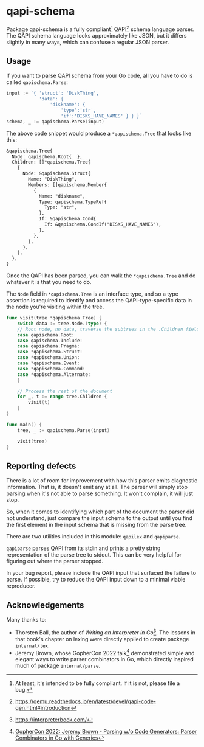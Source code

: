 # qapi-schema

Package qapi-schema is a fully compliant[^1] QAPI[^2] schema language parser.
The QAPI schema language looks approximately like JSON, but it differs
slightly in many ways, which can confuse a regular JSON parser.

## Usage

If you want to parse QAPI schema from your Go code, all you have to do
is called `qapischema.Parse`:

```go
input := `{ 'struct': 'DiskThing',
            'data': {
                'diskname': {
                    'type':'str',
                    'if':'DISKS_HAVE_NAMES' } } }`
schema, _ := qapischema.Parse(input)
```

The above code snippet would produce a `*qapischema.Tree` that looks like this:

```txt
&qapischema.Tree{
  Node: qapischema.Root{  },
  Children: []*qapischema.Tree{
    {
      Node: &qapischema.Struct{
        Name: "DiskThing",
        Members: []qapischema.Member{
          {
            Name: "diskname",
            Type: qapischema.TypeRef{
              Type: "str",
            },
            If: &qapischema.Cond{
              If: &qapischema.CondIf("DISKS_HAVE_NAMES"),
            },
          },
        },
      },
    },
  },
}
```

Once the QAPI has been parsed, you can walk the `*qapischema.Tree` and do
whatever it is that you need to do.

The `Node` field in `*qapischema.Tree` is an interface type, and so a type
assertion is required to identify and access the QAPI-type-specific data
in the node you're visiting within the tree.

```go
func visit(tree *qapischema.Tree) {
	switch data := tree.Node.(type) {
	// Root node, no data, traverse the subtrees in the .Children field.
	case qapischema.Root:
	case qapischema.Include:
	case qapischema.Pragma:
	case *qapischema.Struct:
	case *qapischema.Union:
	case *qapischema.Event:
	case *qapischema.Command:
	case *qapischema.Alternate:
	}

	// Process the rest of the document
	for _, t := range tree.Children {
		visit(t)
	}
}

func main() {
	tree, _ := qapischema.Parse(input)

	visit(tree)
}
```

## Reporting defects

There is a lot of room for improvement with how this parser emits diagnostic
information. That is, it doesn't emit any at all. The parser will simply stop
parsing when it's not able to parse something. It won't complain, it will just
stop.

So, when it comes to identifying which part of the document the parser did not
understand, just compare the input schema to the output until you find the
first element in the input schema that is missing from the parse tree.

There are two utilities included in this module: `qapilex` and `qapiparse`.

`qapiparse` parses QAPI from its stdin and prints a pretty string representation
of the parse tree to stdout. This can be very helpful for figuring out where the
parser stopped.

In your bug report, please include the QAPI input that surfaced the failure to
parse. If possible, try to reduce the QAPI input down to a minimal viable
reproducer.

## Acknowledgements

Many thanks to:

* Thorsten Ball, the author of _Writing an Interpreter in Go_[^3]. The lessons
  in that book's chapter on lexing were directly applied to create package
  `internal/lex`.
* Jeremy Brown, whose GopherCon 2022 talk[^4] demonstrated simple and elegant
  ways to write parser combinators in Go, which directly inspired much of
  package `internal/parse`.

[^1]: At least, it's intended to be fully compliant. If it is not, please
file a bug.

[^2]: https://qemu.readthedocs.io/en/latest/devel/qapi-code-gen.html#introduction

[^3]: https://interpreterbook.com/

[^4]: [GopherCon 2022: Jeremy Brown - Parsing w/o Code Generators: Parser Combinators in Go with Generics](
https://www.youtube.com/watch?v=x5p_SJNRB4U)
